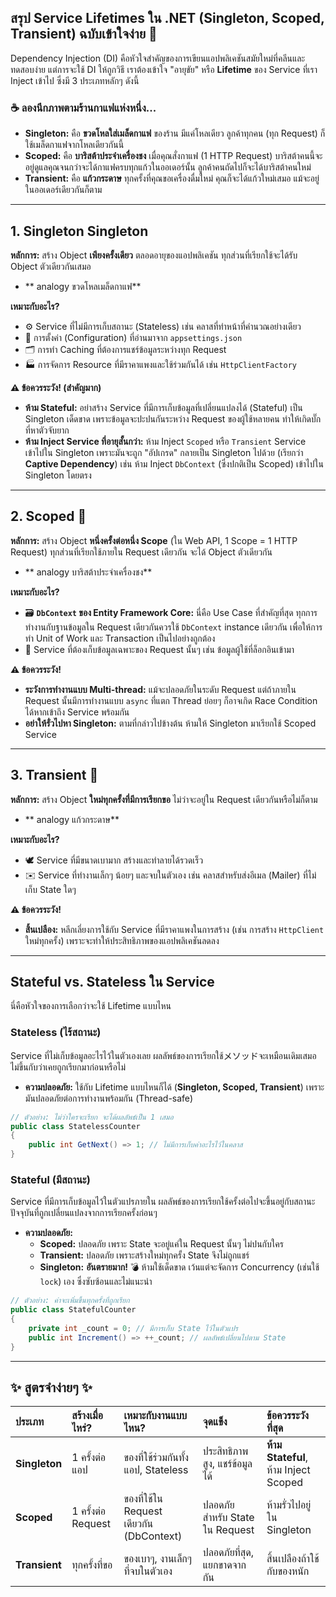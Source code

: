 ## สรุป Service Lifetimes ใน .NET (Singleton, Scoped, Transient) ฉบับเข้าใจง่าย 🧐

Dependency Injection (DI) คือหัวใจสำคัญของการเขียนแอปพลิเคชันสมัยใหม่ที่คลีนและทดสอบง่าย แต่การจะใช้ DI ให้ถูกวิธี เราต้องเข้าใจ "อายุขัย" หรือ **Lifetime** ของ Service ที่เรา Inject เข้าไป ซึ่งมี 3 ประเภทหลักๆ ดังนี้

### ☕ ลองนึกภาพตามร้านกาแฟแห่งหนึ่ง...

  * **Singleton:** คือ **ขวดโหลใส่เมล็ดกาแฟ** ของร้าน มีแค่โหลเดียว ลูกค้าทุกคน (ทุก Request) ก็ใช้เมล็ดกาแฟจากโหลเดียวกันนี้
  * **Scoped:** คือ **บาริสต้าประจำเครื่องชง** เมื่อคุณสั่งกาแฟ (1 HTTP Request) บาริสต้าคนนี้จะอยู่ดูแลคุณจนกว่าจะได้กาแฟครบทุกแก้วในออเดอร์นั้น ลูกค้าคนถัดไปก็จะได้บาริสต้าคนใหม่
  * **Transient:** คือ **แก้วกระดาษ** ทุกครั้งที่คุณขอเครื่องดื่มใหม่ คุณก็จะได้แก้วใหม่เสมอ แม้จะอยู่ในออเดอร์เดียวกันก็ตาม

-----

## 1\. Singleton  Singleton

**หลักการ:** สร้าง Object **เพียงครั้งเดียว** ตลอดอายุของแอปพลิเคชัน ทุกส่วนที่เรียกใช้จะได้รับ Object ตัวเดียวกันเสมอ

  * \*\* analogy ขวดโหลเมล็ดกาแฟ\*\*

**เหมาะกับอะไร?**

  * ⚙️ Service ที่ไม่มีการเก็บสถานะ (Stateless) เช่น คลาสที่ทำหน้าที่คำนวณอย่างเดียว
  * 💾 การตั้งค่า (Configuration) ที่อ่านมาจาก `appsettings.json`
  * 🗂️ การทำ Caching ที่ต้องการแชร์ข้อมูลระหว่างทุก Request
  * 🏭 การจัดการ Resource ที่มีราคาแพงและใช้ร่วมกันได้ เช่น `HttpClientFactory`

**⚠️ ข้อควรระวัง\! (สำคัญมาก)**

  * **ห้าม Stateful:** อย่าสร้าง Service ที่มีการเก็บข้อมูลที่เปลี่ยนแปลงได้ (Stateful) เป็น Singleton เด็ดขาด เพราะข้อมูลจะปะปนกันระหว่าง Request ของผู้ใช้หลายคน ทำให้เกิดบั๊กที่หาตัวจับยาก
  * **ห้าม Inject Service ที่อายุสั้นกว่า:** ห้าม Inject `Scoped` หรือ `Transient` Service เข้าไปใน Singleton เพราะมันจะถูก "อัปเกรด" กลายเป็น Singleton ไปด้วย (เรียกว่า **Captive Dependency**) เช่น ห้าม Inject `DbContext` (ซึ่งปกติเป็น Scoped) เข้าไปใน Singleton โดยตรง

-----

## 2\. Scoped 🎯

**หลักการ:** สร้าง Object **หนึ่งครั้งต่อหนึ่ง Scope** (ใน Web API, 1 Scope = 1 HTTP Request) ทุกส่วนที่เรียกใช้ภายใน Request เดียวกัน จะได้ Object ตัวเดียวกัน

  * \*\* analogy บาริสต้าประจำเครื่องชง\*\*

**เหมาะกับอะไร?**

  * 🗃️ **`DbContext` ของ Entity Framework Core:** นี่คือ Use Case ที่สำคัญที่สุด ทุกการทำงานกับฐานข้อมูลใน Request เดียวกันควรใช้ `DbContext` instance เดียวกัน เพื่อให้การทำ Unit of Work และ Transaction เป็นไปอย่างถูกต้อง
  * 🔐 Service ที่ต้องเก็บข้อมูลเฉพาะของ Request นั้นๆ เช่น ข้อมูลผู้ใช้ที่ล็อกอินเข้ามา

**⚠️ ข้อควรระวัง\!**

  * **ระวังการทำงานแบบ Multi-thread:** แม้จะปลอดภัยในระดับ Request แต่ถ้าภายใน Request นั้นมีการทำงานแบบ `async` ที่แตก Thread ย่อยๆ ก็อาจเกิด Race Condition ได้หากเข้าถึง Service พร้อมกัน
  * **อย่าให้รั่วไปหา Singleton:** ตามที่กล่าวไปข้างต้น ห้ามให้ Singleton มาเรียกใช้ Scoped Service

-----

## 3\. Transient 💨

**หลักการ:** สร้าง Object **ใหม่ทุกครั้งที่มีการเรียกขอ** ไม่ว่าจะอยู่ใน Request เดียวกันหรือไม่ก็ตาม

  * \*\* analogy แก้วกระดาษ\*\*

**เหมาะกับอะไร?**

  * 🕊️ Service ที่มีขนาดเบามาก สร้างและทำลายได้รวดเร็ว
  * ✉️ Service ที่ทำงานเล็กๆ น้อยๆ และจบในตัวเอง เช่น คลาสสำหรับส่งอีเมล (Mailer) ที่ไม่เก็บ State ใดๆ

**⚠️ ข้อควรระวัง\!**

  * **สิ้นเปลือง:** หลีกเลี่ยงการใช้กับ Service ที่มีราคาแพงในการสร้าง (เช่น การสร้าง `HttpClient` ใหม่ทุกครั้ง) เพราะจะทำให้ประสิทธิภาพของแอปพลิเคชันลดลง

-----

## Stateful vs. Stateless ใน Service

นี่คือหัวใจของการเลือกว่าจะใช้ Lifetime แบบไหน

### **Stateless (ไร้สถานะ)**

Service ที่ไม่เก็บข้อมูลอะไรไว้ในตัวเองเลย ผลลัพธ์ของการเรียกใช้メソッドจะเหมือนเดิมเสมอ ไม่ขึ้นกับว่าเคยถูกเรียกมาก่อนหรือไม่

  * **ความปลอดภัย:** ใช้กับ Lifetime แบบไหนก็ได้ (**Singleton, Scoped, Transient**) เพราะมันปลอดภัยต่อการทำงานพร้อมกัน (Thread-safe)

<!-- end list -->

```c#
// ตัวอย่าง: ไม่ว่าใครจะเรียก จะได้ผลลัพธ์เป็น 1 เสมอ
public class StatelessCounter
{
    public int GetNext() => 1; // ไม่มีการเก็บค่าอะไรไว้ในคลาส
}
```

### **Stateful (มีสถานะ)**

Service ที่มีการเก็บข้อมูลไว้ในตัวแปรภายใน ผลลัพธ์ของการเรียกใช้ครั้งต่อไปจะขึ้นอยู่กับสถานะปัจจุบันที่ถูกเปลี่ยนแปลงจากการเรียกครั้งก่อนๆ

  * **ความปลอดภัย:**
      * **Scoped:** ปลอดภัย เพราะ State จะอยู่แค่ใน Request นั้นๆ ไม่ปนกับใคร
      * **Transient:** ปลอดภัย เพราะสร้างใหม่ทุกครั้ง State จึงไม่ถูกแชร์
      * **Singleton:** **อันตรายมาก\!** 💣 ห้ามใช้เด็ดขาด เว้นแต่จะจัดการ Concurrency (เช่นใช้ `lock`) เอง ซึ่งซับซ้อนและไม่แนะนำ

<!-- end list -->

```c#
// ตัวอย่าง: ค่าจะเพิ่มขึ้นทุกครั้งที่ถูกเรียก
public class StatefulCounter
{
    private int _count = 0; // มีการเก็บ State ไว้ในตัวแปร
    public int Increment() => ++_count; // ผลลัพธ์เปลี่ยนไปตาม State
}
```

-----

## ✨ สูตรจำง่ายๆ ✨

| ประเภท | สร้างเมื่อไหร่? | เหมาะกับงานแบบไหน? | จุดแข็ง | ข้อควรระวังที่สุด |
| :--- | :--- | :--- | :--- | :--- |
| **Singleton** | 1 ครั้งต่อแอป | ของที่ใช้ร่วมกันทั้งแอป, Stateless | ประสิทธิภาพสูง, แชร์ข้อมูลได้ | **ห้าม Stateful**, ห้าม Inject Scoped |
| **Scoped** | 1 ครั้งต่อ Request | ของที่ใช้ใน Request เดียวกัน (DbContext) | ปลอดภัยสำหรับ State ใน Request | ห้ามรั่วไปอยู่ใน Singleton |
| **Transient** | ทุกครั้งที่ขอ | ของเบาๆ, งานเล็กๆ ที่จบในตัวเอง | ปลอดภัยที่สุด, แยกขาดจากกัน | สิ้นเปลืองถ้าใช้กับของหนัก |
